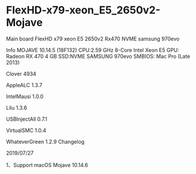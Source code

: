 # FlexHD-x79-xeon_E5_2650v2-Mojave
Main board FlexHD x79 xeon E5 2650v2 Rx470 NVME samsung 970evo

Info
MOJAVE 10.14.5 (18F132)
CPU:2.59 GHz 8-Core Intel Xeon E5
GPU: Radeon RX 470 4 GB 
SSD:NVME SAMSUNG 970evo
SMBIOS: Mac Pro (Late 2013)


Clover 4934

AppleALC 1.3.7

IntelMausi 1.0.0

Lilu 1.3.6

USBInjectAll 0.7.1

VirtualSMC 1.0.4

WhateverGreen 1.2.9
Changelog

2019/07/27

1、Support macOS Mojave 10.14.6
